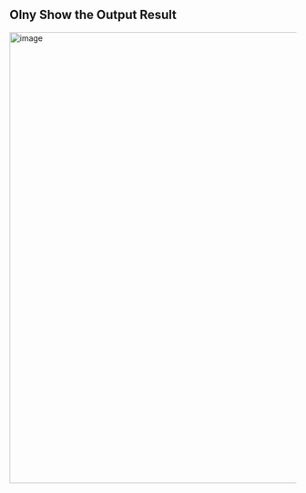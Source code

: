  ## Olny Show the Output Result ##
<img width="1604" height="792" alt="image" src="https://github.com/user-attachments/assets/2ce01608-c96c-4ce1-9f7f-8066564a9bcc" />

